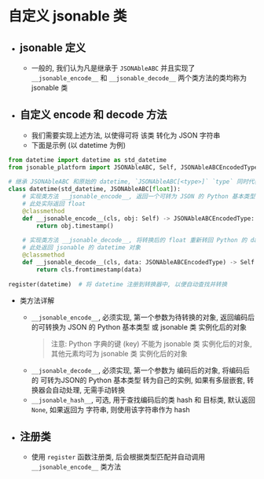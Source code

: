 # 自定义 jsonable 类

  * ## jsonable 定义
    * 一般的, 我们认为凡是继承于 `JSONAbleABC` 并且实现了 `__jsonable_encode__` 和 `__jsonable_decode__` 两个类方法的类均称为 jsonable 类

  * ## 自定义 encode 和 decode 方法
    * 我们需要实现上述方法, 以使得可将 该类 转化为 JSON 字符串
    * 下面是示例 (以 datetime 为例)
```python
from datetime import datetime as std_datetime
from jsonable_platform import JSONAbleABC, Self, JSONAbleABCEncodedType, register
  
# 继承 JSONAbleABC 和原始的 datetime, `JSONAbleABC[<type>]` `type` 同时代表了 `__jsonable_encode__` 返回值 和 `__jsonable_decode__` 参数 `obj`
class datetime(std_datetime, JSONAbleABC[float]):
    # 实现类方法 __jsonable_encode__, 返回一个可转为 JSON 的 Python 基本类型 或 jsonable 类 实例化后的对象
    # 此处实际返回 float 
    @classmethod
    def __jsonable_encode__(cls, obj: Self) -> JSONAbleABCEncodedType:
        return obj.timestamp()
        
    # 实现类方法 __jsonable_decode__, 将转换后的 float 重新转回 Python 的 datetime 对象
    # 此处返回 jsonable 的 datetime 对象 
    @classmethod
    def __jsonable_decode__(cls, data: JSONAbleABCEncodedType) -> Self:
        return cls.fromtimestamp(data)
    
register(datetime)  # 将 datetime 注册到转换器中, 以便自动查找并转换
```
  * 类方法详解
      * `__jsonable_encode__`, 必须实现, 第一个参数为待转换的对象, 返回编码后的可转换为 JSON 的 Python 基本类型 或 jsonable 类 实例化后的对象
          > 注意: Python 字典的键 (key) 不能为 jsonable 类 实例化后的对象, 其他元素均可为 jsonable 类 实例化后的对象
      * `__jsonable_decode__`, 必须实现, 第一个参数为 编码后的对象, 将编码后的 可转为JSON的 Python 基本类型 转为自己的实例, 如果有多层嵌套, 转换器会自动处理, 无需手动转换
      * `__jsonable_hash__`, 可选, 用于查找编码后的类 hash 和 目标类, 默认返回 `None`, 如果返回为 字符串, 则使用该字符串作为 hash

  * ## 注册类
     * 使用 `register` 函数注册类, 后会根据类型匹配并自动调用 `__jsonable_encode__` 类方法
